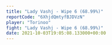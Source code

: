 ```yaml
---
title: "Lady Vashj - Wipe 6 (68.99%)"
reportCode: "6XhjdQmtyfBJDVzN"
player: "Torinoo"
fight: "Lady Vashj - Wipe 6 (68.99%)"
date: 2021-10-03T19:05:08.133000+00:00
---
```

